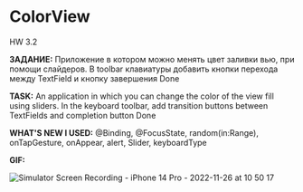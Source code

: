 # ColorView
HW 3.2

**ЗАДАНИЕ:** Приложение в котором можно менять цвет заливки вью, при помощи слайдеров. 
            В toolbar клавиатуры добавить кнопки перехода между TextField и кнопку завершения Done

**TASK:** An application in which you can change the color of the view fill using sliders. 
          In the keyboard toolbar, add transition buttons between TextFields and completion button Done

**WHAT'S NEW I USED:** @Binding, @FocusState, random(in:Range), onTapGesture, onAppear, alert, Slider, keyboardType

**GIF:**

![Simulator Screen Recording - iPhone 14 Pro - 2022-11-26 at 10 50 17](https://user-images.githubusercontent.com/97275239/204071868-08c3b517-bdd1-44cd-b47a-73b03bcdf7c6.gif)
